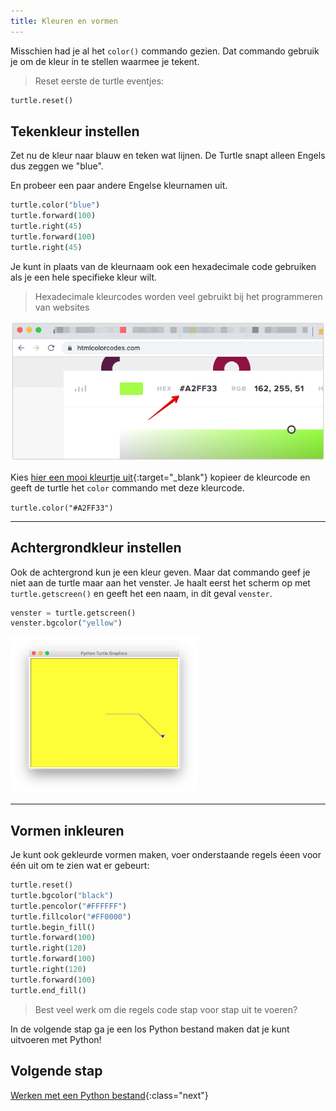```yaml
---
title: Kleuren en vormen
---
```


Misschien had je al het `color()` commando gezien. Dat commando gebruik je om de kleur in te stellen waarmee je tekent.

> Reset eerste de turtle eventjes:

```python
turtle.reset()
```

## Tekenkleur instellen
Zet nu de kleur naar blauw en teken wat lijnen. De Turtle snapt alleen Engels dus zeggen we "blue".

En probeer een paar andere Engelse kleurnamen uit.

```python
turtle.color("blue")
turtle.forward(100)
turtle.right(45)
turtle.forward(100)
turtle.right(45)
```

Je kunt in plaats van de kleurnaam ook een hexadecimale code gebruiken als je een hele specifieke kleur wilt. 

> Hexadecimale kleurcodes worden veel gebruikt bij het programmeren van websites

![](hexcolors.png)

Kies [hier een mooi kleurtje uit](https://htmlcolorcodes.com/){:target="_blank"} kopieer de kleurcode en geeft de turtle het `color` commando met deze kleurcode.

`turtle.color("#A2FF33")`

---

## Achtergrondkleur instellen

Ook de achtergrond kun je een kleur geven. Maar dat commando geef je niet aan de turtle maar aan het venster.
Je haalt eerst het scherm op met `turtle.getscreen()` en geeft het een naam, in dit geval `venster`.

```python
venster = turtle.getscreen()
venster.bgcolor("yellow")
```

![](bgcolor.png)

---

## Vormen inkleuren
Je kunt ook gekleurde vormen maken, voer onderstaande regels éeen voor één uit om te zien wat er gebeurt:

```python
turtle.reset()
turtle.bgcolor("black")
turtle.pencolor("#FFFFFF")
turtle.fillcolor("#FF0000")
turtle.begin_fill()
turtle.forward(100)
turtle.right(120)
turtle.forward(100)
turtle.right(120)
turtle.forward(100)
turtle.end_fill()
```

> Best veel werk om die regels code stap voor stap uit te voeren? 

In de volgende stap ga je een los Python bestand maken dat je kunt uitvoeren met Python!

## Volgende stap
[Werken met een Python bestand](../04-python-file/){:class="next"}
